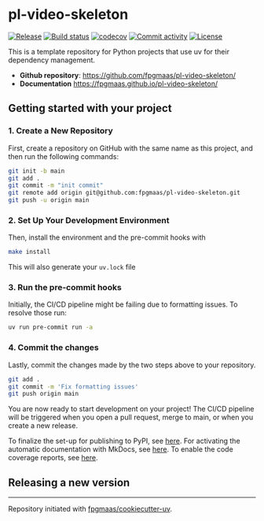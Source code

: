 # pl-video-skeleton

[![Release](https://img.shields.io/github/v/release/fpgmaas/pl-video-skeleton)](https://img.shields.io/github/v/release/fpgmaas/pl-video-skeleton)
[![Build status](https://img.shields.io/github/actions/workflow/status/fpgmaas/pl-video-skeleton/main.yml?branch=main)](https://github.com/fpgmaas/pl-video-skeleton/actions/workflows/main.yml?query=branch%3Amain)
[![codecov](https://codecov.io/gh/fpgmaas/pl-video-skeleton/branch/main/graph/badge.svg)](https://codecov.io/gh/fpgmaas/pl-video-skeleton)
[![Commit activity](https://img.shields.io/github/commit-activity/m/fpgmaas/pl-video-skeleton)](https://img.shields.io/github/commit-activity/m/fpgmaas/pl-video-skeleton)
[![License](https://img.shields.io/github/license/fpgmaas/pl-video-skeleton)](https://img.shields.io/github/license/fpgmaas/pl-video-skeleton)

This is a template repository for Python projects that use uv for their dependency management.

- **Github repository**: <https://github.com/fpgmaas/pl-video-skeleton/>
- **Documentation** <https://fpgmaas.github.io/pl-video-skeleton/>

## Getting started with your project

### 1. Create a New Repository

First, create a repository on GitHub with the same name as this project, and then run the following commands:

```bash
git init -b main
git add .
git commit -m "init commit"
git remote add origin git@github.com:fpgmaas/pl-video-skeleton.git
git push -u origin main
```

### 2. Set Up Your Development Environment

Then, install the environment and the pre-commit hooks with

```bash
make install
```

This will also generate your `uv.lock` file

### 3. Run the pre-commit hooks

Initially, the CI/CD pipeline might be failing due to formatting issues. To resolve those run:

```bash
uv run pre-commit run -a
```

### 4. Commit the changes

Lastly, commit the changes made by the two steps above to your repository.

```bash
git add .
git commit -m 'Fix formatting issues'
git push origin main
```

You are now ready to start development on your project!
The CI/CD pipeline will be triggered when you open a pull request, merge to main, or when you create a new release.

To finalize the set-up for publishing to PyPI, see [here](https://fpgmaas.github.io/cookiecutter-uv/features/publishing/#set-up-for-pypi).
For activating the automatic documentation with MkDocs, see [here](https://fpgmaas.github.io/cookiecutter-uv/features/mkdocs/#enabling-the-documentation-on-github).
To enable the code coverage reports, see [here](https://fpgmaas.github.io/cookiecutter-uv/features/codecov/).

## Releasing a new version

---

Repository initiated with [fpgmaas/cookiecutter-uv](https://github.com/fpgmaas/cookiecutter-uv).
